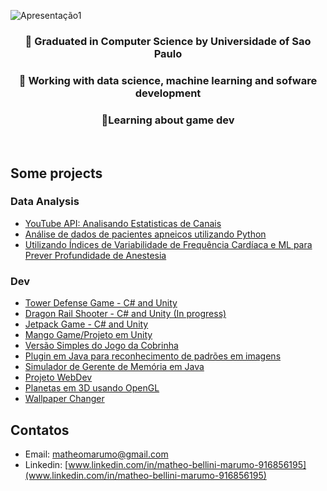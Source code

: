 ![Apresentação1](https://user-images.githubusercontent.com/51725829/185687793-437167b8-620f-4e58-8813-bb7d0679aa48.jpg)

### <div align="center"> 📖 Graduated in Computer Science by Universidade of Sao Paulo </div>  
  

### <div align="center"> 🔭 Working with data science, machine learning and sofware development  </div>  
  

### <div align="center"> 🌱Learning about game dev   </div>  
  

<br/>  

## Some projects 
### Data Analysis
- [YouTube API: Analisando Estatisticas de Canais](https://github.com/matheoBM/youtube_api)
- [Análise de dados de pacientes apneicos utilizando Python](https://github.com/matheoBM/SleepApnea)
- [Utilizando Índices de Variabilidade de Frequência Cardíaca e ML para Prever Profundidade de Anestesia](https://github.com/matheoBM/Depth-of-general-anesthesia-in-patients)

### Dev
- [Tower Defense Game - C# and Unity](https://github.com/matheoBM/Tower-Defense)
- [Dragon Rail Shooter - C# and Unity (In progress)](https://github.com/matheoBM/Dragon-Rail-Shooter)
- [Jetpack Game - C# and Unity](https://github.com/matheoBM/3D-Unity-Course-Jetpack-Heist)
- [Mango Game/Projeto em Unity](https://github.com/matheoBM/MangoGame)
- [Versão Simples do Jogo da Cobrinha](https://github.com/matheoBM/Snake-Game)
- [Plugin em Java para reconhecimento de padrões em imagens](https://github.com/lucasz2/Projeto-RPI)
- [Simulador de Gerente de Memória em Java](https://github.com/luancardoso35/GerenteDeMemoria)
- [Projeto WebDev](https://github.com/luancardoso35/trabalho-devWeb)
- [Planetas em 3D usando OpenGL](https://github.com/matheoBM/OpenGl-PlanetView)
- [Wallpaper Changer](https://github.com/matheoBM/WallpaperChanger)

## Contatos
- Email: matheomarumo@gmail.com
- Linkedin: [www.linkedin.com/in/matheo-bellini-marumo-916856195](www.linkedin.com/in/matheo-bellini-marumo-916856195)
<!--
**matheoBM/matheoBM** is a ✨ _special_ ✨ repository because its `README.md` (this file) appears on your GitHub profile.

Here are some ideas to get you started:

- 🔭 I’m currently working on ...
- 🌱 I’m currently learning ...
- 👯 I’m looking to collaborate on ...
- 🤔 I’m looking for help with ...
- 💬 Ask me about ...
- 📫 How to reach me: ...
- 😄 Pronouns: ...
- ⚡ Fun fact: ...
-->
